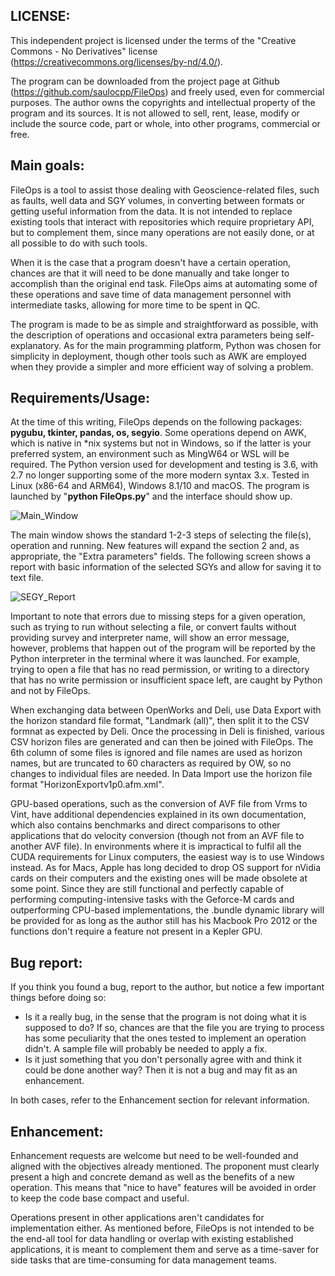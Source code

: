 ## LICENSE:

This independent project is licensed under the terms of the "Creative Commons - No Derivatives" license (https://creativecommons.org/licenses/by-nd/4.0/).

The program can be downloaded from the project page at Github (https://github.com/saulocpp/FileOps) and freely used, even for commercial purposes. The author owns the copyrights and intellectual property of the program and its sources. It is not allowed to sell, rent, lease, modify or include the source code, part or whole, into other programs, commercial or free.

## Main goals:

FileOps is a tool to assist those dealing with Geoscience-related files, such as faults, well data and SGY volumes, in converting between formats or getting useful information from the data. It is not intended to replace existing tools that interact with repositories which require proprietary API, but to complement them, since many operations are not easily done, or at all possible to do with such tools.

When it is the case that a program doesn't have a certain operation, chances are that it will need to be done manually and take longer to accomplish than the original end task. FileOps aims at automating some of these operations and save time of data management personnel with intermediate tasks, allowing for more time to be spent in QC.

The program is made to be as simple and straightforward as possible, with the description of operations and occasional extra parameters being self-explanatory. As for the main programming platform, Python was chosen for simplicity in deployment, though other tools such as AWK are employed when they provide a simpler and more efficient way of solving a problem.

## Requirements/Usage:

At the time of this writing, FileOps depends on the following packages: <b>pygubu, tkinter, pandas, os, segyio</b>. Some operations depend on AWK, which is native in *nix systems but not in Windows, so if the latter is your preferred system, an environment such as MingW64 or WSL will be required. The Python version used for development and testing is 3.6, with 2.7 no longer supporting some of the more modern syntax 3.x. Tested in Linux (x86-64 and ARM64), Windows 8.1/10 and macOS. The program is launched by "<b>python FileOps.py</b>" and the interface should show up.

![Main_Window](https://user-images.githubusercontent.com/82084498/168159438-7ecc54b3-3edf-4d8f-8f01-dff4c289514a.jpg)

The main window shows the standard 1-2-3 steps of selecting the file(s), operation and running. New features will expand the section 2 and, as appropriate, the "Extra parameters" fields. The following screen shows a report with basic information of the selected SGYs and allow for saving it to text file.

![SEGY_Report](https://user-images.githubusercontent.com/82084498/128628826-52ca206d-6d9b-4d39-b158-4c197a1bfa55.jpg)

Important to note that errors due to missing steps for a given operation, such as trying to run without selecting a file, or convert faults without providing survey and interpreter name, will show an error message, however, problems that happen out of the program will be reported by the Python interpreter in the terminal where it was launched. For example, trying to open a file that has no read permission, or writing to a directory that has no write permission or insufficient space left, are caught by Python and not by FileOps.

When exchanging data between OpenWorks and Deli, use Data Export with the horizon standard file format, "Landmark (all)", then split it to the CSV formnat as expected by Deli. Once the processing in Deli is finished, various CSV horizon files are generated and can then be joined with FileOps. The 6th column of some files is ignored and file names are used as horizon names, but are truncated to 60 characters as required by OW, so no changes to individual files are needed. In Data Import use the horizon file format "HorizonExportv1p0.afm.xml".

GPU-based operations, such as the conversion of AVF file from Vrms to Vint, have additional dependencies explained in its own documentation, which also contains benchmarks and direct comparisons to other applications that do velocity conversion (though not from an AVF file to another AVF file). In environments where it is impractical to fulfil all the CUDA requirements for Linux computers, the easiest way is to use Windows instead. As for Macs, Apple has long decided to drop OS support for nVidia cards on their computers and the existing ones will be made obsolete at some point. Since they are still functional and perfectly capable of performing computing-intensive tasks with the Geforce-M cards and outperforming CPU-based implementations, the .bundle dynamic library will be provided for as long as the author still has his Macbook Pro 2012 or the functions don't require a feature not present in a Kepler GPU.

## Bug report:

If you think you found a bug, report to the author, but notice a few important things before doing so:
- Is it a really bug, in the sense that the program is not doing what it is supposed to do? If so, chances are that the file you are trying to process has some peculiarity that the ones tested to implement an operation didn't. A sample file will probably be needed to apply a fix.
- Is it just something that you don't personally agree with and think it could be done another way? Then it is not a bug and may fit as an enhancement.

In both cases, refer to the Enhancement section for relevant information.

## Enhancement:

Enhancement requests are welcome but need to be well-founded and aligned with the objectives already mentioned. The proponent must clearly present a high and concrete demand as well as the benefits of a new operation. This means that "nice to have" features will be avoided in order to keep the code base compact and useful.

Operations present in other applications aren't candidates for implementation either. As mentioned before, FileOps is not intended to be the end-all tool for data handling or overlap with existing established applications, it is meant to complement them and serve as a time-saver for side tasks that are time-consuming for data management teams.

